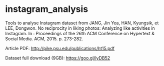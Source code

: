 # instagram_analysis
Tools to analyse Instagram dataset from JANG, Jin Yea, HAN, Kyungsik, et LEE, Dongwon. No reciprocity in liking photos: Analyzing like activities in Instagram. In : Proceedings of the 26th ACM Conference on Hypertext & Social Media. ACM, 2015. p. 273-282.

Article PDF: http://pike.psu.edu/publications/ht15.pdf

Dataset full download (9GB): https://goo.gl/lyDB52